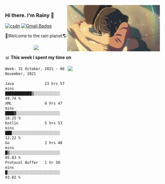 <img  align='right' height="150" src="https://github.com/LikeRainDay/LikeRainDay/blob/master/pic/img_rain_1.gif?raw=true">



### Hi there. I'm Rainy :lemon:

[![csdn](https://img.shields.io/badge/-csdn-c14438?style=flat-square&logo=c&logoColor=white)](https://blog.csdn.net/qq_15807167)
[![Gmail Badge](https://img.shields.io/badge/-gmail-c14438?style=flat-square&logo=Gmail&logoColor=white&link=mailto:houshuai0816@gmail.com)](mailto:houshuai0816@gmail.com)

🚀Welcome to the rain planet🌎

<center>
<img align='center'  src="https://source.unsplash.com/random/1200x600">
</center>

📊 **This week I spent my time on**

<img align='right'   width="300" src="https://github-readme-stats.vercel.app/api?username=LikeRainDay&show_icons=true&title_color=fff&icon_color=79ff97&text_color=9f9f9f&bg_color=151515">

<!--START_SECTION:waka-->
```text
Week: 31 October, 2021 - 06 November, 2021

Java              23 hrs 57 mins  ████████████▒░░░░░░░░░░░░   49.74 % 
XML               8 hrs 47 mins   ████▓░░░░░░░░░░░░░░░░░░░░   18.25 % 
Kotlin            5 hrs 53 mins   ███░░░░░░░░░░░░░░░░░░░░░░   12.22 % 
Go                2 hrs 48 mins   █▒░░░░░░░░░░░░░░░░░░░░░░░   05.83 % 
Protocol Buffer   1 hr 50 mins    █░░░░░░░░░░░░░░░░░░░░░░░░   03.82 % 
```
<!--END_SECTION:waka-->
